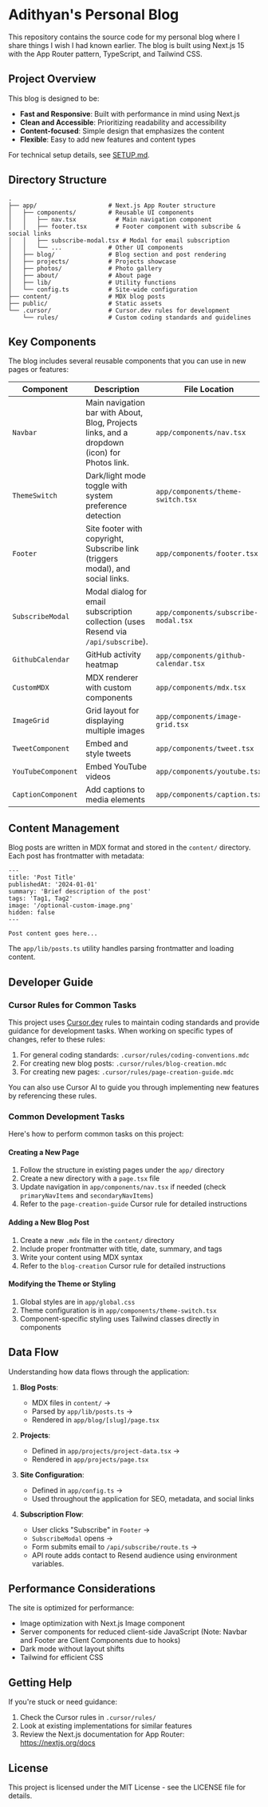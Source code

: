 # Adithyan's Personal Blog

This repository contains the source code for my personal blog where I share things I wish I had known earlier. The blog is built using Next.js 15 with the App Router pattern, TypeScript, and Tailwind CSS.

## Project Overview

This blog is designed to be:

- **Fast and Responsive**: Built with performance in mind using Next.js
- **Clean and Accessible**: Prioritizing readability and accessibility
- **Content-focused**: Simple design that emphasizes the content
- **Flexible**: Easy to add new features and content types

For technical setup details, see [SETUP.md](./SETUP.md).

## Directory Structure

```
.
├── app/                    # Next.js App Router structure
│   ├── components/         # Reusable UI components
│   │   ├── nav.tsx           # Main navigation component
│   │   ├── footer.tsx        # Footer component with subscribe & social links
│   │   ├── subscribe-modal.tsx # Modal for email subscription
│   │   └── ...             # Other UI components
│   ├── blog/               # Blog section and post rendering
│   ├── projects/           # Projects showcase
│   ├── photos/             # Photo gallery
│   ├── about/              # About page
│   ├── lib/                # Utility functions
│   └── config.ts           # Site-wide configuration
├── content/                # MDX blog posts
├── public/                 # Static assets
└── .cursor/                # Cursor.dev rules for development
    └── rules/              # Custom coding standards and guidelines
```

## Key Components

The blog includes several reusable components that you can use in new pages or features:

| Component          | Description                                                                                  | File Location                        |
| ------------------ | -------------------------------------------------------------------------------------------- | ------------------------------------ |
| `Navbar`           | Main navigation bar with About, Blog, Projects links, and a dropdown (icon) for Photos link. | `app/components/nav.tsx`             |
| `ThemeSwitch`      | Dark/light mode toggle with system preference detection                                      | `app/components/theme-switch.tsx`    |
| `Footer`           | Site footer with copyright, Subscribe link (triggers modal), and social links.               | `app/components/footer.tsx`          |
| `SubscribeModal`   | Modal dialog for email subscription collection (uses Resend via `/api/subscribe`).           | `app/components/subscribe-modal.tsx` |
| `GithubCalendar`   | GitHub activity heatmap                                                                      | `app/components/github-calendar.tsx` |
| `CustomMDX`        | MDX renderer with custom components                                                          | `app/components/mdx.tsx`             |
| `ImageGrid`        | Grid layout for displaying multiple images                                                   | `app/components/image-grid.tsx`      |
| `TweetComponent`   | Embed and style tweets                                                                       | `app/components/tweet.tsx`           |
| `YouTubeComponent` | Embed YouTube videos                                                                         | `app/components/youtube.tsx`         |
| `CaptionComponent` | Add captions to media elements                                                               | `app/components/caption.tsx`         |

## Content Management

Blog posts are written in MDX format and stored in the `content/` directory. Each post has frontmatter with metadata:

```mdx
---
title: 'Post Title'
publishedAt: '2024-01-01'
summary: 'Brief description of the post'
tags: 'Tag1, Tag2'
image: '/optional-custom-image.png'
hidden: false
---

Post content goes here...
```

The `app/lib/posts.ts` utility handles parsing frontmatter and loading content.

## Developer Guide

### Cursor Rules for Common Tasks

This project uses [Cursor.dev](https://cursor.dev) rules to maintain coding standards and provide guidance for development tasks. When working on specific types of changes, refer to these rules:

1. For general coding standards: `.cursor/rules/coding-conventions.mdc`
2. For creating new blog posts: `.cursor/rules/blog-creation.mdc`
3. For creating new pages: `.cursor/rules/page-creation-guide.mdc`

You can also use Cursor AI to guide you through implementing new features by referencing these rules.

### Common Development Tasks

Here's how to perform common tasks on this project:

#### Creating a New Page

1. Follow the structure in existing pages under the `app/` directory
2. Create a new directory with a `page.tsx` file
3. Update navigation in `app/components/nav.tsx` if needed (check `primaryNavItems` and `secondaryNavItems`)
4. Refer to the `page-creation-guide` Cursor rule for detailed instructions

#### Adding a New Blog Post

1. Create a new `.mdx` file in the `content/` directory
2. Include proper frontmatter with title, date, summary, and tags
3. Write your content using MDX syntax
4. Refer to the `blog-creation` Cursor rule for detailed instructions

#### Modifying the Theme or Styling

1. Global styles are in `app/global.css`
2. Theme configuration is in `app/components/theme-switch.tsx`
3. Component-specific styling uses Tailwind classes directly in components

## Data Flow

Understanding how data flows through the application:

1. **Blog Posts**:

   - MDX files in `content/` →
   - Parsed by `app/lib/posts.ts` →
   - Rendered in `app/blog/[slug]/page.tsx`

2. **Projects**:

   - Defined in `app/projects/project-data.tsx` →
   - Rendered in `app/projects/page.tsx`

3. **Site Configuration**:

   - Defined in `app/config.ts` →
   - Used throughout the application for SEO, metadata, and social links

4. **Subscription Flow**:
   - User clicks "Subscribe" in `Footer` →
   - `SubscribeModal` opens →
   - Form submits email to `/api/subscribe/route.ts` →
   - API route adds contact to Resend audience using environment variables.

## Performance Considerations

The site is optimized for performance:

- Image optimization with Next.js Image component
- Server components for reduced client-side JavaScript (Note: Navbar and Footer are Client Components due to hooks)
- Dark mode without layout shifts
- Tailwind for efficient CSS

## Getting Help

If you're stuck or need guidance:

1. Check the Cursor rules in `.cursor/rules/`
2. Look at existing implementations for similar features
3. Review the Next.js documentation for App Router: https://nextjs.org/docs

## License

This project is licensed under the MIT License - see the LICENSE file for details.
